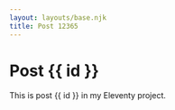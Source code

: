 ```yaml
---
layout: layouts/base.njk
title: Post 12365
---
```


# Post {{ id }}

This is post {{ id }} in my Eleventy project.
